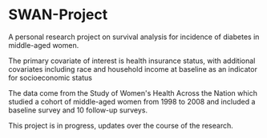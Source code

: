 # SWAN-Project

A personal research project on survival analysis for incidence of diabetes in middle-aged women.

The primary covariate of interest is health insurance status, with additional covariates including race and household income at baseline as an indicator for socioeconomic status

The data come from the Study of Women's Health Across the Nation which studied a cohort of middle-aged women from 1998 to 2008 and included a baseline survey and 10 follow-up surveys.

This project is in progress, updates over the course of the research.
